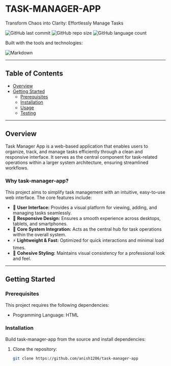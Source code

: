 # TASK-MANAGER-APP

Transform Chaos into Clarity: Effortlessly Manage Tasks

![GitHub last commit](https://img.shields.io/github/last-commit/YOUR_USERNAME/YOUR_REPO) ![GitHub repo size](https://img.shields.io/github/repo-size/YOUR_USERNAME/YOUR_REPO) ![GitHub language count](https://img.shields.io/github/languages/count/YOUR_USERNAME/YOUR_REPO)

Built with the tools and technologies:

![Markdown](https://img.shields.io/badge/Markdown-000000?style=for-the-badge&logo=markdown&logoColor=white)

---

## Table of Contents
- [Overview](#overview)
- [Getting Started](#getting-started)
  - [Prerequisites](#prerequisites)
  - [Installation](#installation)
  - [Usage](#usage)
  - [Testing](#testing)

---

## Overview

Task Manager App is a web-based application that enables users to organize, track, and manage tasks efficiently through a clean and responsive interface. It serves as the central component for task-related operations within a larger system architecture, ensuring streamlined workflows.

### Why task-manager-app?
This project aims to simplify task management with an intuitive, easy-to-use web interface. The core features include:
- 🎯 **User Interface:** Provides a visual platform for viewing, adding, and managing tasks seamlessly.
- 📱 **Responsive Design:** Ensures a smooth experience across desktops, tablets, and smartphones.
- 🔩 **Core System Integration:** Acts as the central hub for task operations within the overall system.
- ⚡ **Lightweight & Fast:** Optimized for quick interactions and minimal load times.
- 🎨 **Cohesive Styling:** Maintains visual consistency for a professional look and feel.

---

## Getting Started

### Prerequisites
This project requires the following dependencies:
- Programming Language: HTML

### Installation
Build task-manager-app from the source and install dependencies:

1. Clone the repository:
   ```sh
   git clone https://github.com/anish1206/task-manager-app
